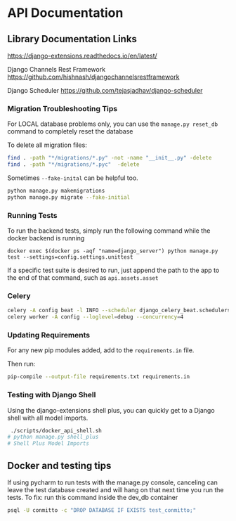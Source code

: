 # API Documentation

## Library Documentation Links
https://django-extensions.readthedocs.io/en/latest/

Django Channels Rest Framework
https://github.com/hishnash/djangochannelsrestframework

Django Scheduler 
https://github.com/tejasjadhav/django-scheduler

### Migration Troubleshooting Tips
For LOCAL database problems only, you can use the `manage.py reset_db` command to completely reset the database

To delete all migration files:
```bash
find . -path "*/migrations/*.py" -not -name "__init__.py" -delete
find . -path "*/migrations/*.pyc"  -delete
```

Sometimes `--fake-inital`  can be helpful too.
```bash
python manage.py makemigrations
python manage.py migrate --fake-initial
```

### Running Tests
To run the backend tests, simply run the following command while the docker backend is running

```
docker exec $(docker ps -aqf "name=django_server") python manage.py test --settings=config.settings.unittest
```

If a specific test suite is desired to run, just append the path to the app to the end of that command,
such as `api.assets.asset`

### Celery

```bash
celery -A config beat -l INFO --scheduler django_celery_beat.schedulers:DatabaseScheduler
celery worker -A config --loglevel=debug --concurrency=4
```

### Updating Requirements

For any new pip modules added, add to the `requirements.in` file.

Then run:
```bash
pip-compile --output-file requirements.txt requirements.in
```


### Testing with Django Shell
Using the django-extensions shell plus, you can quickly get to a Django shell with all model imports.
```bash
 ./scripts/docker_api_shell.sh 
# python manage.py shell_plus
# Shell Plus Model Imports

```

## Docker and testing tips

If using pycharm to run tests with the manage.py console, canceling can leave the test database created and will hang on that next time you run the tests.
To fix:
run this command inside the dev_db container

```bash
psql -U conmitto -c "DROP DATABASE IF EXISTS test_conmitto;"
```


 
 
